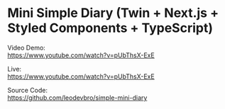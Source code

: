 # Mini Simple Diary (Twin + Next.js + Styled Components + TypeScript)

Video Demo:<br />
https://www.youtube.com/watch?v=pUbThsX-ExE


Live:<br />
https://www.youtube.com/watch?v=pUbThsX-ExE

Source Code:<br />
https://github.com/leodevbro/simple-mini-diary

<br />
<br />